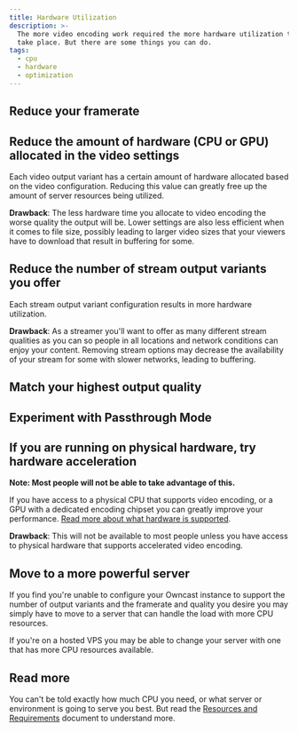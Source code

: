 ```yaml
---
title: Hardware Utilization
description: >-
  The more video encoding work required the more hardware utilization that will
  take place. But there are some things you can do.
tags:
  - cpu
  - hardware
  - optimization
---
```


## Reduce your framerate

## Reduce the amount of hardware (CPU or GPU) allocated in the video settings

Each video output variant has a certain amount of hardware allocated based on the video configuration. Reducing this value can greatly free up the amount of server resources being utilized.

**Drawback**: The less hardware time you allocate to video encoding the worse quality the output will be. Lower settings are also less efficient when it comes to file size, possibly leading to larger video sizes that your viewers have to download that result in buffering for some.

## Reduce the number of stream output variants you offer

Each stream output variant configuration results in more hardware utilization.

**Drawback**: As a streamer you'll want to offer as many different stream qualities as you can so people in all locations and network conditions can enjoy your content. Removing stream options may decrease the availability of your stream for some with slower networks, leading to buffering.

## Match your highest output quality

## Experiment with Passthrough Mode

## If you are running on physical hardware, try hardware acceleration

**Note: Most people will not be able to take advantage of this.**

If you have access to a physical CPU that supports video encoding, or a GPU with a dedicated encoding chipset you can greatly improve your performance. [Read more about what hardware is supported](/docs/codecs/).

**Drawback**: This will not be available to most people unless you have access to physical hardware that supports accelerated video encoding.

## Move to a more powerful server

If you find you're unable to configure your Owncast instance to support the number of output variants and the framerate and quality you desire you may simply have to move to a server that can handle the load with more CPU resources.

If you're on a hosted VPS you may be able to change your server with one that has more CPU resources available.

## Read more

You can't be told exactly how much CPU you need, or what server or environment is going to serve you best. But read the [Resources and Requirements](/docs/resources-requirements/) document to understand more.
